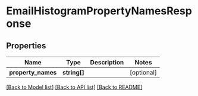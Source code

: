 # EmailHistogramPropertyNamesResponse

## Properties
Name | Type | Description | Notes
------------ | ------------- | ------------- | -------------
**property_names** | **string[]** |  | [optional] 

[[Back to Model list]](../README.md#documentation-for-models) [[Back to API list]](../README.md#documentation-for-api-endpoints) [[Back to README]](../README.md)


